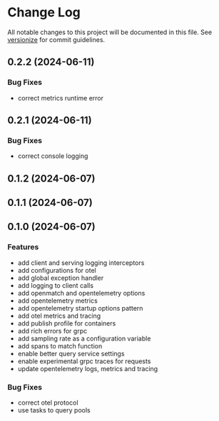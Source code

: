 # Change Log

All notable changes to this project will be documented in this file. See [versionize](https://github.com/versionize/versionize) for commit guidelines.

<a name="0.2.2"></a>
## 0.2.2 (2024-06-11)

### Bug Fixes

* correct metrics runtime error

<a name="0.2.1"></a>
## 0.2.1 (2024-06-11)

### Bug Fixes

* correct console logging

<a name="0.1.2"></a>
## 0.1.2 (2024-06-07)

<a name="0.1.1"></a>
## 0.1.1 (2024-06-07)

<a name="0.1.0"></a>
## 0.1.0 (2024-06-07)

### Features

* add client and serving logging interceptors
* add configurations for otel
* add global exception handler
* add logging to client calls
* add openmatch and opentelemetry options
* add opentelemetry metrics
* add opentelemetry startup options pattern
* add otel metrics and tracing
* add publish profile for containers
* add rich errors for grpc
* add sampling rate as a configuration variable
* add spans to match function
* enable better query service settings
* enable experimental grpc traces for requests
* update opentelemetry logs, metrics and tracing

### Bug Fixes

* correct otel protocol
* use tasks to query pools


